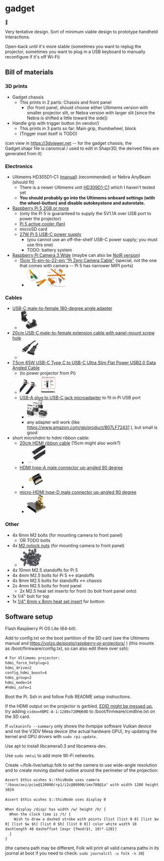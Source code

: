 # gadget
🔦

Very tentative design. Sort of minimum viable design to prototype
handheld interactions.

Open-back until it's more stable (sometimes you want to replug
the projector, sometimes you want to plug in a USB keyboard to
manually reconfigure if it's off Wi-Fi)

## Bill of materials

### 3D prints

- Gadget chassis
  - This prints in 2 parts: Chassis and front panel
    - (for front panel, should choose either Ultimems version with
      smaller projector slit, or Nebra version with larger slit [since
      the Nebra is shifted a little toward the side])
- Handle grip with trigger button (in vendor/)
  - This prints in 3 parts so far: Main grip, thumbwheel, block
  - (Trigger inset itself is TODO)

(can view in https://3dviewer.net -- for the gadget chassis, the
Gadget.shapr file is canonical / used to edit in Shapr3D, the derived
files are generated from it)

### Electronics

- Ultimems HD305D1-C1 ([manual](https://www.ultimems.com/download/hd305d1-c1_rev1_0_20231005_english/)) (recommended) or Nebra AnyBeam (should fit)
  - There is a newer Ultimems unit
    [HD309D1-C1](https://raspberry-pi.ksyic.com/main/index/pdp.id/1053/pdp.open/1053)
    which I haven't tested yet
  - **You should probably go into the Ultimems onboard settings (with
    the wheel-button) and disable autokeystone and autorotate.**
- [Raspberry Pi 5 2GB or more](https://www.microcenter.com/product/683269/5;_Broadcom_BCM2712_Quad-Core_Cortex-A76;_2GB_LPDDR4X_RAM)
  - (only the Pi 5 is guaranteed to supply the 5V1.1A
    over USB port to power the projector)
  - [Pi 5 active cooler (fan)](https://www.microcenter.com/product/671930/5_Active_Cooler)
  - microSD card
  - [27W Pi 5 USB-C power supply](https://www.microcenter.com/product/671926/27W_USB-C_PSU_-_White)
    - (you cannot use an off-the-shelf USB-C power supply; you must
      use this one)
    - TODO: battery system
- [Raspberry Pi Camera 3
  Wide](https://www.microcenter.com/product/662018/raspberry-pi-camera-3-wide)
  (maybe can also be [NoIR version](https://www.microcenter.com/product/662019/Camera_3_Wide_NoIR))
  - [15cm 15-pin-to-22-pin "Pi Zero Camera
    Cable"](https://www.amazon.com/dp/B0716TB6X3) (special, not the
    one that comes with camera -- Pi 5 has narrower MIPI ports)
    - <img src="doc/pi-camera-cable-1.jpg" height="60"> <img src="doc/pi-camera-cable-2.jpg" height="60">

### Cables

- [USB-C male-to-female 180-degree angle
  adapter](https://www.amazon.com/gp/product/B0BXCTRN7F?ie=UTF8&psc=1)
  - <img src="doc/usbc-180.jpg" height="60">
- [20cm USB-C male-to-female extension cable with panel-mount screw
  hole](https://www.amazon.com/gp/product/B075P2FF7L?ie=UTF8&psc=1)
  - <img src="doc/usbc-ext.jpg" height="60">
- [7.5cm 65W USB-C Type C to USB-C Ultra Slim Flat Power USB2.0 Data Angled
Cable](https://www.amazon.com/gp/product/B0D25V9QYG?ie=UTF8&th=1)
  - (to power projector from Pi)
  - <img src="doc/usbc-short-1.jpg" height="60"> <img
    src="doc/usbc-short-2.jpg" height="60">
  - [USB-A plug to USB-C jack
    microadapter](https://www.adafruit.com/product/5461?gad_source=1) to fit
    in Pi USB port
    - <img src="doc/usbc-microadapter.jpg" height="60">
    - any adapter will work (like
      https://www.amazon.com/gp/product/B07LF72431 ), but small is good
- short microhdmi to hdmi ribbon cable:
  - [20cm HDMI ribbon cable](https://www.amazon.com/dp/B0C36GT7HC) (15cm
    might also work?)
    - <img src="doc/hdmi-cable.jpg" height="60">
  - [HDMI type-A male connector up-angled 90
    degree](https://www.amazon.com/dp/B0C36K9GT6)
    - <img src="doc/hdmi-a-connector.jpg" height="60">
  - [micro-HDMI type-D male connector up-angled 90
    degree](https://www.amazon.com/JSER-Angled-Degree-Multicopter-Photography/dp/B01M6VFMFG/)
    - <img src="doc/hdmi-micro-connector.jpg" height="60">


### Other

- 4x 6mm M2 bolts (for mounting camera to front panel)
  - OR TODO bolts
- 4x [M2 nylock nuts](https://www.amazon.com/dp/B07BCC3NJ2) (for
    mounting camera to front panel)
  - <img src="doc/m2-nylock-nuts.jpg" height="60">
- 4x 10mm M2.5 standoffs for Pi 5
- 4x 4mm M2.5 bolts for Pi 5 <-> standoffs
- 4x 8mm M2.5 bolts for standoffs <-> chassis
- 2x 4mm M2.5 bolts for front panel
  - 2x M2.5 heat set inserts for front (to bolt front panel onto)
- 1x 1/4" bolt for top
- 1x [1/4" 6mm x 8mm heat set insert](https://www.amazon.com/gp/product/B094H2269W/ref=ppx_yo_dt_b_search_asin_title?ie=UTF8&psc=1) for bottom

## Software setup

Flash Raspberry Pi OS Lite (64-bit).

Add to config.txt on the boot partition of the SD card (see the Ultimems manual and
https://volzo.de/posts/raspberry-pi-projectors/ ) (this mounts as
/boot/firmware/config.txt, so can also edit there over ssh):

```
# For Ultimems projector:
hdmi_force_hotplug=1
hdmi_drive=2
config_hdmi_boost=4
hdmi_group=2
hdmi_mode=14
#hdmi_safe=1
```

Boot the Pi. Ssh in and follow Folk README setup instructions.

If the HDMI output on the projector is garbled, [EDID might be messed
up.](https://forums.raspberrypi.com/viewtopic.php?t=362124) try adding
`video=HDMI-A-1:1280x720M@60D` to /boot/firmware/cmdline.txt on the SD
card.

If `vulkaninfo --summary` only shows the llvmpipe software Vulkan
device and not the V3DV Mesa device (the actual hardware GPU), try
updating the kernel and GPU drivers with `sudo rpi-update`.

Use apt to install libcamera0.3 and libcamera-dev.

Use `sudo nmtui` to add more Wi-Fi networks.

Create ~/folk-live/setup.folk to set the camera to use wide-angle
resolution and to create moving dashed outline around the perimeter of
the projection:

```
Assert $this wishes $::thisNode uses camera "/base/axi/pcie@120000/rp1/i2c@88000/imx708@1a" with width 1280 height 1024

Assert $this wishes $::thisNode uses display 0

When display /disp/ has width /w/ height /h/ {
  When the clock time is /t/ {
    Wish to draw a dashed stroke with points [list [list 0 0] [list $w 0] [list $w $h] [list 0 $h] [list 0 0]] color white width 10 dashlength 40 dashoffset [expr {fmod($t, 10)*-120}]
  }
}
```

(the camera path may be different, Folk will print all valid camera paths
in its journal at boot if you need to check: `sudo journalctl -u folk -n 30`)



<!-- ----- -->

<!-- notes for next-gen gadget: -->
<!-- - attach the camera to the chassis. don't attach it to the front -->
<!--   panel. use upward-sloping screw holes. nylock nuts? how to not -->
<!--   collide with Pi? -->
<!--   - i want to fix the sloping issues and not have nuts everywhere -->
<!--   - how to attach on back... -->
<!-- - tighten the 1/4 hole on bottom so the thing doesn't loosen -->
<!-- - attach the front panel to the chassis using either snap-fit -->
<!--   connector or tabs with bolts -->
<!-- - maybe have 2 cameras? -->
